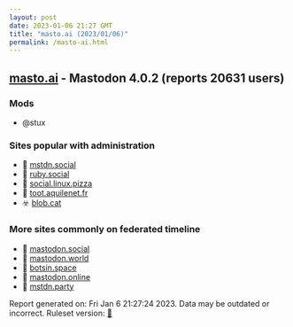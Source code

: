 ```yaml
---
layout: post
date: 2023-01-06 21:27 GMT
title: "masto.ai (2023/01/06)"
permalink: /masto-ai.html
---
```



## [masto.ai](https://masto.ai) - Mastodon 4.0.2 (reports 20631 users)

### Mods
 * @stux

### Sites popular with administration

* 🐘 [mstdn.social](/mstdn-social.html)
* 🐘 [ruby.social](/ruby-social.html)
* 🐘 [social.linux.pizza](/social-linux-pizza.html)
* 🐘 [toot.aquilenet.fr](/toot-aquilenet-fr.html)
* ☣️ [blob.cat](/blob-cat.html)

### More sites commonly on federated timeline

* 🐘 [mastodon.social](/mastodon-social.html)
* 🐘 [mastodon.world](/mastodon-world.html)
* 🐘 [botsin.space](/botsin-space.html)
* 🐘 [mastodon.online](/mastodon-online.html)
* 🐘 [mstdn.party](/mstdn-party.html)

Report generated on: Fri Jan  6 21:27:24 2023. Data may be outdated or incorrect.
Ruleset version: [🏀](/version-basketball)

